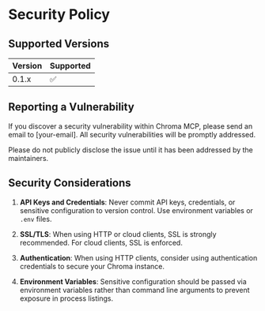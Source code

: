 # Security Policy

## Supported Versions

| Version | Supported          |
| ------- | ------------------ |
| 0.1.x   | :white_check_mark: |

## Reporting a Vulnerability

If you discover a security vulnerability within Chroma MCP, please send an email to [your-email]. All security vulnerabilities will be promptly addressed.

Please do not publicly disclose the issue until it has been addressed by the maintainers.

## Security Considerations

1. **API Keys and Credentials**: Never commit API keys, credentials, or sensitive configuration to version control. Use environment variables or `.env` files.

2. **SSL/TLS**: When using HTTP or cloud clients, SSL is strongly recommended. For cloud clients, SSL is enforced.

3. **Authentication**: When using HTTP clients, consider using authentication credentials to secure your Chroma instance.

4. **Environment Variables**: Sensitive configuration should be passed via environment variables rather than command line arguments to prevent exposure in process listings. 